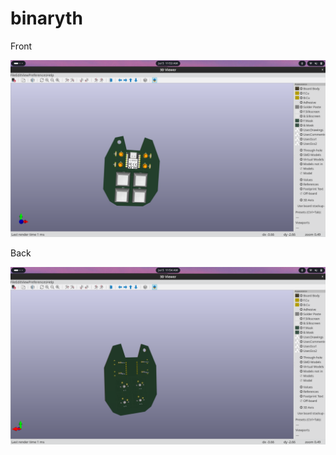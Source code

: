 # binaryth

Front

![Front](https://raw.githubusercontent.com/zxphyrx/binaryth/refs/heads/main/Screenshot%20from%202025-07-05%2011-53-57.png)

Back

![Back](https://raw.githubusercontent.com/zxphyrx/binaryth/refs/heads/main/Screenshot%20from%202025-07-05%2011-54-25.png)
